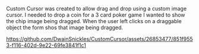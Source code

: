 Custom Cursor was created to allow drag and drop using a custom image cursor. I needed to drop a coin for a 3 card poker game I wanted to show the chip image being dragged. When the user left clicks on a draggable object the form shos that image being dragged.


https://github.com/DwainSnickles/CustomCursor/assets/26853477/851f9553-f116-402d-9e22-69fe3841f1c1

